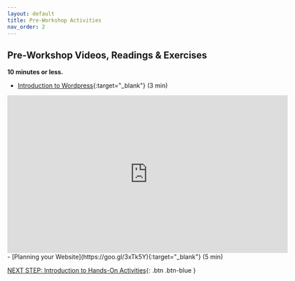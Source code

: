 ```yaml
---
layout: default
title: Pre-Workshop Activities
nav_order: 2
---
```

## Pre-Workshop Videos, Readings & Exercises
**10 minutes or less.**<br>
- [Introduction to Wordpress](https://goo.gl/4WdKbK){:target="_blank"} (3 min)<br>
<iframe title="vimeo-player" src="https://player.vimeo.com/video/81625407" width="640" height="360" frameborder="0" allowfullscreen></iframe>
- [Planning your Website](https://goo.gl/3xTk5Y){:target="_blank"} (5 min)<br>

[NEXT STEP: Introduction to Hands-On Activities](activities-intro.html){: .btn .btn-blue }

